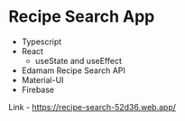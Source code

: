 # Recipe Search App

- Typescript
- React
  - useState and useEffect
- Edamam Recipe Search API
- Material-UI
- Firebase

Link - https://recipe-search-52d36.web.app/

